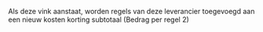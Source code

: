 Als deze vink aanstaat, worden regels van deze leverancier toegevoegd aan een nieuw kosten korting subtotaal (Bedrag per regel 2)